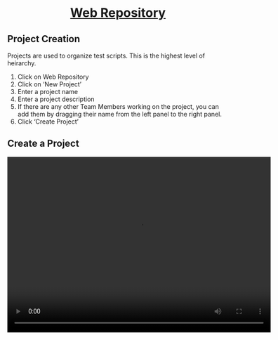 <h1 style="text-align: center; text-decoration:underline; font-weight: bold;">Web Repository</h1>

## Project Creation <!-- {docsify-ignore} --> 
Projects are used to organize test scripts. This is the highest level of heirarchy.

1. Click on Web Repository 
1. Click on ‘New Project’
1. Enter a project name
1. Enter a project description
1. If there are any other Team Members working on the project, you can add them by dragging their name from the left panel to the right panel.
1. Click ‘Create Project’

## Create a Project 

<video width="600px" height="400px" controls>
  <source src="https://dmdug58z0ycm2.cloudfront.net/production/pub-site/Web/Clip2-Createaproject.mp4" type="video/mp4">
</video>